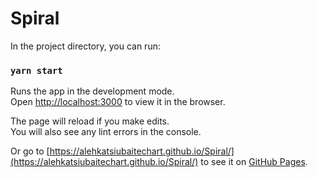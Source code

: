 # Spiral

In the project directory, you can run:

### `yarn start`

Runs the app in the development mode.<br />
Open [http://localhost:3000](http://localhost:3000) to view it in the browser.

The page will reload if you make edits.<br />
You will also see any lint errors in the console.

Or go to [https://alehkatsiubaitechart.github.io/Spiral/](https://alehkatsiubaitechart.github.io/Spiral/) 
to see it on [GitHub Pages](https://pages.github.com/).
